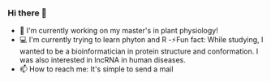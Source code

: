 
### Hi there 👋
- 🌿 I'm currently working on my master's in plant physiology! 
- 💻 I'm currently trying to learn phyton and R 
-⚡Fun fact: While studying, I wanted to be a bioinformatician in protein structure and conformation. I was also interested in lncRNA in human diseases. 
- 📫 How to reach me: It's simple to send a mail 

<!--
**bilgeaa/bilgeaa** is a ✨ _special_ ✨ repository because its `README.md` (this file) appears on your GitHub profile.

Here are some ideas to get you started:

- 🔭 I’m currently working on ...
- 🌱 I’m currently learning ...
- 👯 I’m looking to collaborate on ...
- 🤔 I’m looking for help with ...
- 💬 Ask me about ...
- 📫 How to reach me: ...
- 😄 Pronouns: ...
- ⚡ Fun fact: ...
-->
